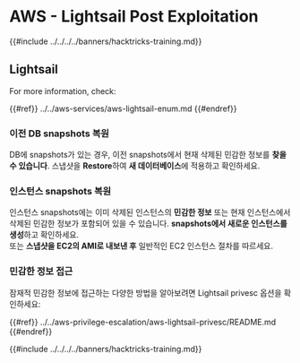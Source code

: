 # AWS - Lightsail Post Exploitation

{{#include ../../../../banners/hacktricks-training.md}}

## Lightsail

For more information, check:

{{#ref}}
../../aws-services/aws-lightsail-enum.md
{{#endref}}

### 이전 DB snapshots 복원

DB에 snapshots가 있는 경우, 이전 snapshots에서 현재 삭제된 민감한 정보를 **찾을 수 있습니다**. 스냅샷을 **Restore**하여 **새 데이터베이스**에 적용하고 확인하세요.

### 인스턴스 snapshots 복원

인스턴스 snapshots에는 이미 삭제된 인스턴스의 **민감한 정보** 또는 현재 인스턴스에서 삭제된 민감한 정보가 포함되어 있을 수 있습니다. **snapshots에서 새로운 인스턴스를 생성**하고 확인하세요.\
또는 **스냅샷을 EC2의 AMI로 내보낸 후** 일반적인 EC2 인스턴스 절차를 따르세요.

### 민감한 정보 접근

잠재적 민감한 정보에 접근하는 다양한 방법을 알아보려면 Lightsail privesc 옵션을 확인하세요:

{{#ref}}
../../aws-privilege-escalation/aws-lightsail-privesc/README.md
{{#endref}}

{{#include ../../../../banners/hacktricks-training.md}}
